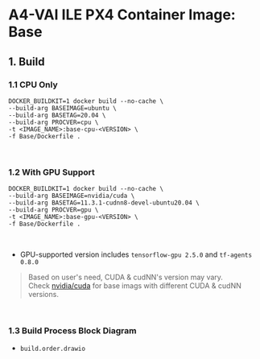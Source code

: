 # A4-VAI ILE PX4 Container Image: Base

## 1. Build

### 1.1 CPU Only

```shell
DOCKER_BUILDKIT=1 docker build --no-cache \
--build-arg BASEIMAGE=ubuntu \
--build-arg BASETAG=20.04 \
--build-arg PROCVER=cpu \
-t <IMAGE_NAME>:base-cpu-<VERSION> \
-f Base/Dockerfile .
```
<br/>

### 1.2 With GPU Support

```shell
DOCKER_BUILDKIT=1 docker build --no-cache \
--build-arg BASEIMAGE=nvidia/cuda \
--build-arg BASETAG=11.3.1-cudnn8-devel-ubuntu20.04 \
--build-arg PROCVER=gpu \
-t <IMAGE_NAME>:base-gpu-<VERSION> \
-f Base/Dockerfile .
```
<br/>

- GPU-supported version includes `tensorflow-gpu 2.5.0` and `tf-agents 0.8.0`

> Based on user's need, CUDA & cudNN's version may vary.<br/>
Check [nvidia/cuda](https://hub.docker.com/r/nvidia/cuda) for base imags with different CUDA & cudNN versions.
<br/>

### 1.3 Build Process Block Diagram

- `build.order.drawio`